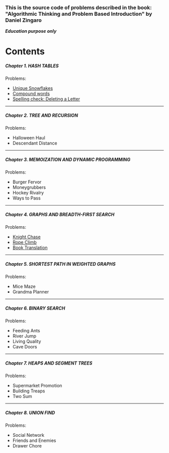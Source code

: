 ### This is the source code of problems described in the book: "Algorithmic Thinking and Problem Based Introduction" by Daniel Zingaro
_**Education purpose only**_

# Contents

##### Chapter 1. HASH TABLES
Problems:
- [Unique Snowflakes](chapter_1/hash_tables/unique_snowflakes)
- [Compound words](chapter_1/hash_tables/compound_words)
- [Spelling check: Deleting a Letter](chapter_1/hash_tables/spelling_check_deleting_a_letter)
---
##### Chapter 2. TREE AND RECURSION
Problems:
- Halloween Haul
- Descendant Distance
---
##### Chapter 3. MEMOIZATION AND DYNAMIC PROGRAMMING
Problems:
- Burger Fervor
- Moneygrubbers
- Hockey Rivalry
- Ways to Pass
---
##### Chapter 4. GRAPHS AND BREADTH-FIRST SEARCH
Problems:
- [Knight Chase](chapter_4/graphs_and_breadth_first_search/knight_chase)
- [Rope Climb](chapter_4/graphs_and_breadth_first_search/rope_climb)
- [Book Translation](chapter_4/graphs_and_breadth_first_search/book_translation)
---
##### Chapter 5. SHORTEST PATH IN WEIGHTED GRAPHS
Problems:
- Mice Maze
- Grandma Planner
---
##### Chapter 6. BINARY SEARCH
Problems:
- Feeding Ants
- River Jump
- Living Quality
- Cave Doors
---
##### Chapter 7. HEAPS AND SEGMENT TREES
Problems:
- Supermarket Promotion
- Building Treaps
- Two Sum
---
##### Chapter 8. UNION FIND
Problems:
- Social Network
- Friends and Enemies
- Drawer Chore
